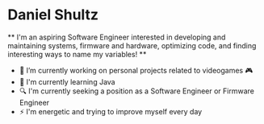 # Daniel Shultz

** I'm an aspiring Software Engineer interested in developing and maintaining systems, firmware and hardware, optimizing code, and finding interesting ways to name my variables! **

- 🔭 I’m currently working on personal projects related to videogames 🎮
- 🌱 I'm currently learning Java
- 🔍 I'm currently seeking a position as a Software Engineer or Firmware Engineer
- ⚡ I'm energetic and trying to improve myself every day

<!--
**daniels-4/daniels-4** is a ✨ _special_ ✨ repository because its `README.md` (this file) appears on your GitHub profile.

Here are some ideas to get you started:

- 🔭 I’m currently working on ...
- 🌱 I’m currently learning ...
- 👯 I’m looking to collaborate on ...
- 🤔 I’m looking for help with ...
- 💬 Ask me about ...
- 📫 How to reach me: ...
- 😄 Pronouns: ...
- ⚡ Fun fact: ...
-->
